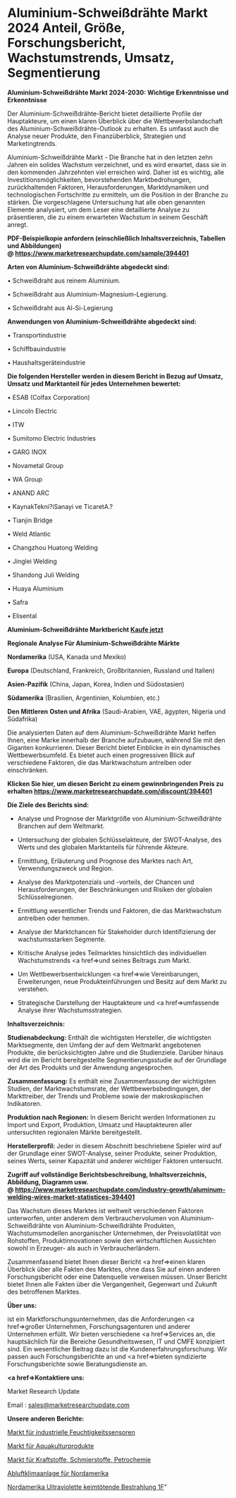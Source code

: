# Aluminium-Schweißdrähte Markt 2024 Anteil, Größe, Forschungsbericht, Wachstumstrends, Umsatz, Segmentierung

<strong>Aluminium-Schweißdrähte Markt 2024-2030: Wichtige Erkenntnisse und Erkenntnisse</strong>

Der Aluminium-Schweißdrähte-Bericht bietet detaillierte Profile der Hauptakteure, um einen klaren Überblick über die Wettbewerbslandschaft des Aluminium-Schweißdrähte-Outlook zu erhalten. Es umfasst auch die Analyse neuer Produkte, den Finanzüberblick, Strategien und Marketingtrends.

Aluminium-Schweißdrähte Markt - Die Branche hat in den letzten zehn Jahren ein solides Wachstum verzeichnet, und es wird erwartet, dass sie in den kommenden Jahrzehnten viel erreichen wird. Daher ist es wichtig, alle Investitionsmöglichkeiten, bevorstehenden Marktbedrohungen, zurückhaltenden Faktoren, Herausforderungen, Marktdynamiken und technologischen Fortschritte zu ermitteln, um die Position in der Branche zu stärken. Die vorgeschlagene Untersuchung hat alle oben genannten Elemente analysiert, um dem Leser eine detaillierte Analyse zu präsentieren, die zu einem erwarteten Wachstum in seinem Geschäft anregt.

<strong><b>PDF-Beispielkopie anfordern (einschließlich Inhaltsverzeichnis, Tabellen und Abbildungen) @ </b></strong><strong><a href=https://www.marketresearchupdate.com/sample/394401><strong>https://www.marketresearchupdate.com/sample/394401</u></a></strong></strong>

<strong>Arten von Aluminium-Schweißdrähte abgedeckt sind:</strong>

• Schweißdraht aus reinem Aluminium.

• Schweißdraht aus Aluminium-Magnesium-Legierung.

• Schweißdraht aus Al-Si-Legierung

<strong>Anwendungen von Aluminium-Schweißdrähte abgedeckt sind:</strong>

• Transportindustrie

• Schiffbauindustrie

• Haushaltsgeräteindustrie

<strong>Die folgenden Hersteller werden in diesem Bericht in Bezug auf Umsatz, Umsatz und Marktanteil für jedes Unternehmen bewertet:</strong>

• ESAB (Colfax Corporation)

• Lincoln Electric

• ITW

• Sumitomo Electric Industries

• GARG INOX

• Novametal Group

• WA Group

• ANAND ARC

• KaynakTekni?iSanayi ve TicaretA.?

• Tianjin Bridge

• Weld Atlantic

• Changzhou Huatong Welding

• Jinglei Welding

• Shandong Juli Welding

• Huaya Aluminium

• Safra

• Elisental

<strong>Aluminium-Schweißdrähte Marktbericht <a href=https://www.marketresearchupdate.com/buynow/394401>Kaufe jetzt</a></strong>

<strong>Regionale Analyse Für Aluminium-Schweißdrähte Märkte</strong>

<strong>Nordamerika</strong> (USA, Kanada und Mexiko)

<strong>Europa</strong> (Deutschland, Frankreich, Großbritannien, Russland und Italien)

<strong>Asien-Pazifik</strong> (China, Japan, Korea, Indien und Südostasien)

<strong>Südamerika</strong> (Brasilien, Argentinien, Kolumbien, etc.)

<strong>Den Mittleren</strong> <strong>Osten und Afrika</strong> (Saudi-Arabien, VAE, ägypten, Nigeria und Südafrika)

Die analysierten Daten auf dem Aluminium-Schweißdrähte Markt helfen Ihnen, eine Marke innerhalb der Branche aufzubauen, während Sie mit den Giganten konkurrieren. Dieser Bericht bietet Einblicke in ein dynamisches Wettbewerbsumfeld. Es bietet auch einen progressiven Blick auf verschiedene Faktoren, die das Marktwachstum antreiben oder einschränken.

<strong>Klicken Sie hier, um diesen Bericht zu einem gewinnbringenden Preis zu erhalten
</strong><strong><a href=https://www.marketresearchupdate.com/discount/394401>https://www.marketresearchupdate.com/discount/394401</b></u></strong></a>

<strong>Die Ziele des Berichts sind:</strong>

- Analyse und Prognose der Marktgröße von Aluminium-Schweißdrähte Branchen auf dem Weltmarkt.

- Untersuchung der globalen Schlüsselakteure, der SWOT-Analyse, des Werts und des globalen Marktanteils für führende Akteure.

- Ermittlung, Erläuterung und Prognose des Marktes nach Art, Verwendungszweck und Region.

- Analyse des Marktpotenzials und -vorteils, der Chancen und Herausforderungen, der Beschränkungen und Risiken der globalen Schlüsselregionen.

- Ermittlung wesentlicher Trends und Faktoren, die das Marktwachstum antreiben oder hemmen.

- Analyse der Marktchancen für Stakeholder durch Identifizierung der wachstumsstarken Segmente.

- Kritische Analyse jedes Teilmarktes hinsichtlich des individuellen Wachstumstrends <a href=>und</a> seines Beitrags zum Markt.

- Um Wettbewerbsentwicklungen <a href=>wie</a> Vereinbarungen, Erweiterungen, neue Produkteinführungen und Besitz auf dem Markt zu verstehen.

- Strategische Darstellung der Hauptakteure und <a href=>umfas</a>sende Analyse ihrer Wachstumsstrategien.

<strong>Inhaltsverzeichnis:</strong>

<strong>Studienabdeckung:</strong> Enthält die wichtigsten Hersteller, die wichtigsten Marktsegmente, den Umfang der auf dem Weltmarkt angebotenen Produkte, die berücksichtigten Jahre und die Studienziele. Darüber hinaus wird die im Bericht bereitgestellte Segmentierungsstudie auf der Grundlage der Art des Produkts und der Anwendung angesprochen.

<strong>Zusammenfassung:</strong> Es enthält eine Zusammenfassung der wichtigsten Studien, der Marktwachstumsrate, der Wettbewerbsbedingungen, der Markttreiber, der Trends und Probleme sowie der makroskopischen Indikatoren.

<strong>Produktion nach Regionen:</strong> In diesem Bericht werden Informationen zu Import und Export, Produktion, Umsatz und Hauptakteuren aller untersuchten regionalen Märkte bereitgestellt.

<strong>Herstellerprofil:</strong> Jeder in diesem Abschnitt beschriebene Spieler wird auf der Grundlage einer SWOT-Analyse, seiner Produkte, seiner Produktion, seines Werts, seiner Kapazität und anderer wichtiger Faktoren untersucht.

<strong><b>Zugriff auf vollständige Berichtsbeschreibung, Inhaltsverzeichnis, Abbildung, Diagramm usw. @ </b></strong><strong><a href=https://www.marketresearchupdate.com/industry-growth/aluminum-welding-wires-market-statistices-394401>https://www.marketresearchupdate.com/industry-growth/aluminum-welding-wires-market-statistices-394401</a></strong>

Das Wachstum dieses Marktes ist weltweit verschiedenen Faktoren unterworfen, unter anderem dem Verbrauchervolumen von Aluminium-Schweißdrähte von Aluminium-Schweißdrähte Produkten, Wachstumsmodellen anorganischer Unternehmen, der Preisvolatilität von Rohstoffen, Produktinnovationen sowie den wirtschaftlichen Aussichten sowohl in Erzeuger- als auch in Verbraucherländern.

Zusammenfassend bietet Ihnen dieser Bericht <a href=>einen</a> klaren Überblick über alle Fakten des Marktes, ohne dass Sie auf einen anderen Forschungsbericht oder eine Datenquelle verweisen müssen. Unser Bericht bietet Ihnen alle Fakten über die Vergangenheit, Gegenwart und Zukunft des betroffenen Marktes.

<strong>Über uns:</strong>

 ist ein Marktforschungsunternehmen, das die Anforderungen <a href=>großer</a> Unternehmen, Forschungsagenturen und anderer Unternehmen erfüllt. Wir bieten verschiedene <a href=>Services</a> an, die hauptsächlich für die Bereiche Gesundheitswesen, IT und CMFE konzipiert sind. Ein wesentlicher Beitrag dazu ist die Kundenerfahrungsforschung. Wir passen auch Forschungsberichte an und <a href=>bieten</a> syndizierte Forschungsberichte sowie Beratungsdienste an.

<strong><a href=>Kontaktiere uns:</a></strong>

Market Research Update

Email : sales@marketresearchupdate.com

<strong>Unsere anderen Berichte:</strong>

<a href=https://www.linkedin.com/pulse/industrial-humidity-sensors-market-analysis-understanding>Markt für industrielle Feuchtigkeitssensoren</a>

<a href=https://www.linkedin.com/pulse/aquaculture-products-market-analysis>Markt für Aquakulturprodukte</a>

<a href=https://www.linkedin.com/pulse/fuels-lubes-petrochemicals-market-outlooks-2023>Markt für Kraftstoffe, Schmierstoffe, Petrochemie</a>

<a href=https://www.linkedin.com/pulse/north-america-ducted-air-conditioning-unit>Abluftklimaanlage für Nordamerika</a>

<a href=https://www.linkedin.com/pulse/north-america-ultraviolet-germicidal-irradiation-1f>Nordamerika Ultraviolette keimtötende Bestrahlung 1F</a>"
